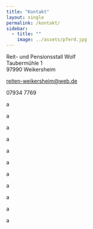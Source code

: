 ```yaml
---
title: "Kontakt"
layout: single
permalink: /kontakt/
sidebar:
  - title: ""
    image: ../assets/pferd.jpg
---
```


Reit- und Pensionsstall Wolf  
Taubermühle 1  
97990 Weikersheim

reiten-weikersheim@web.de

07934 7769

a

a

a

a

a

a

a

a

a

a

a

